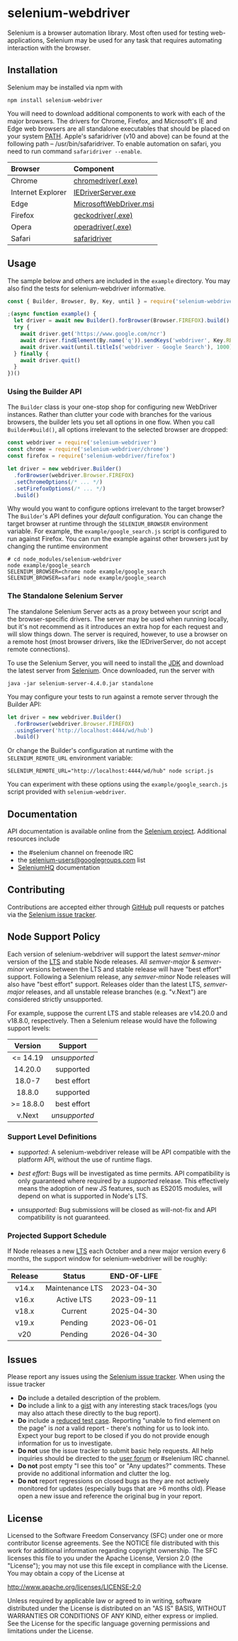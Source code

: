 # selenium-webdriver

Selenium is a browser automation library. Most often used for testing
web-applications, Selenium may be used for any task that requires automating
interaction with the browser.

## Installation

Selenium may be installed via npm with

    npm install selenium-webdriver

You will need to download additional components to work with each of the major
browsers. The drivers for Chrome, Firefox, and Microsoft's IE and Edge web
browsers are all standalone executables that should be placed on your system
[PATH]. Apple's safaridriver (v10 and above) can be found at the
following path – /usr/bin/safaridriver. To enable automation on safari,
you need to run command `safaridriver --enable`.

| Browser           | Component                        |
| :---------------- | :------------------------------- |
| Chrome            | [chromedriver(.exe)][chrome]     |
| Internet Explorer | [IEDriverServer.exe][release]    |
| Edge              | [MicrosoftWebDriver.msi][edge]   |
| Firefox           | [geckodriver(.exe)][geckodriver] |
| Opera             | [operadriver(.exe)][operadriver] |
| Safari            | [safaridriver]                   |

## Usage

The sample below and others are included in the `example` directory. You may
also find the tests for selenium-webdriver informative.

```javascript
const { Builder, Browser, By, Key, until } = require('selenium-webdriver')

;(async function example() {
  let driver = await new Builder().forBrowser(Browser.FIREFOX).build()
  try {
    await driver.get('https://www.google.com/ncr')
    await driver.findElement(By.name('q')).sendKeys('webdriver', Key.RETURN)
    await driver.wait(until.titleIs('webdriver - Google Search'), 1000)
  } finally {
    await driver.quit()
  }
})()
```

### Using the Builder API

The `Builder` class is your one-stop shop for configuring new WebDriver
instances. Rather than clutter your code with branches for the various browsers,
the builder lets you set all options in one flow. When you call
`Builder#build()`, all options irrelevant to the selected browser are dropped:

```javascript
const webdriver = require('selenium-webdriver')
const chrome = require('selenium-webdriver/chrome')
const firefox = require('selenium-webdriver/firefox')

let driver = new webdriver.Builder()
  .forBrowser(webdriver.Browser.FIREFOX)
  .setChromeOptions(/* ... */)
  .setFirefoxOptions(/* ... */)
  .build()
```

Why would you want to configure options irrelevant to the target browser? The
`Builder`'s API defines your _default_ configuration. You can change the target
browser at runtime through the `SELENIUM_BROWSER` environment variable. For
example, the `example/google_search.js` script is configured to run against
Firefox. You can run the example against other browsers just by changing the
runtime environment

    # cd node_modules/selenium-webdriver
    node example/google_search
    SELENIUM_BROWSER=chrome node example/google_search
    SELENIUM_BROWSER=safari node example/google_search

### The Standalone Selenium Server

The standalone Selenium Server acts as a proxy between your script and the
browser-specific drivers. The server may be used when running locally, but it's
not recommend as it introduces an extra hop for each request and will slow
things down. The server is required, however, to use a browser on a remote host
(most browser drivers, like the IEDriverServer, do not accept remote
connections).

To use the Selenium Server, you will need to install the
[JDK](http://www.oracle.com/technetwork/java/javase/downloads/index.html) and
download the latest server from [Selenium][release]. Once downloaded, run the
server with

    java -jar selenium-server-4.4.0.jar standalone

You may configure your tests to run against a remote server through the Builder
API:

```javascript
let driver = new webdriver.Builder()
  .forBrowser(webdriver.Browser.FIREFOX)
  .usingServer('http://localhost:4444/wd/hub')
  .build()
```

Or change the Builder's configuration at runtime with the `SELENIUM_REMOTE_URL`
environment variable:

    SELENIUM_REMOTE_URL="http://localhost:4444/wd/hub" node script.js

You can experiment with these options using the `example/google_search.js`
script provided with `selenium-webdriver`.

## Documentation

API documentation is available online from the [Selenium project][api].
Additional resources include

- the #selenium channel on freenode IRC
- the [selenium-users@googlegroups.com][users] list
- [SeleniumHQ](https://selenium.dev/documentation/) documentation

## Contributing

Contributions are accepted either through [GitHub][gh] pull requests or patches
via the [Selenium issue tracker][issues].

## Node Support Policy

Each version of selenium-webdriver will support the latest _semver-minor_
version of the [LTS] and stable Node releases. All _semver-major_ &
_semver-minor_ versions between the LTS and stable release will have "best
effort" support. Following a Selenium release, any _semver-minor_ Node releases
will also have "best effort" support. Releases older than the latest LTS,
_semver-major_ releases, and all unstable release branches (e.g. "v.Next")
are considered strictly unsupported.

For example, suppose the current LTS and stable releases are v14.20.0 and
v18.8.0,
respectively. Then a Selenium release would have the following support levels:

|  Version  |    Support    |
| :-------: | :-----------: |
| <= 14.19  | _unsupported_ |
|  14.20.0  |   supported   |
|  18.0-7   |  best effort  |
|  18.8.0   |   supported   |
| >= 18.8.0 |  best effort  |
|  v.Next   | _unsupported_ |

### Support Level Definitions

- _supported:_ A selenium-webdriver release will be API compatible with the
  platform API, without the use of runtime flags.

- _best effort:_ Bugs will be investigated as time permits. API compatibility is
  only guaranteed where required by a _supported_ release. This effectively
  means the adoption of new JS features, such as ES2015 modules, will depend
  on what is supported in Node's LTS.

- _unsupported:_ Bug submissions will be closed as will-not-fix and API
  compatibility is not guaranteed.

### Projected Support Schedule

If Node releases a new [LTS] each October and a new major version every 6
months, the support window for selenium-webdriver will be roughly:

| Release |     Status      | END-OF-LIFE |
| :-----: | :-------------: | :---------: |
|  v14.x  | Maintenance LTS | 2023-04-30  |
|  v16.x  |   Active LTS    | 2023-09-11  |
|  v18.x  |     Current     | 2025-04-30  |
|  v19.x  |     Pending     | 2023-06-01  |
|   v20   |     Pending     | 2026-04-30  |

## Issues

Please report any issues using the [Selenium issue tracker][issues]. When using
the issue tracker

- **Do** include a detailed description of the problem.
- **Do** include a link to a [gist](http://gist.github.com/) with any
  interesting stack traces/logs (you may also attach these directly to the bug
  report).
- **Do** include a [reduced test case][reduction]. Reporting "unable to find
  element on the page" is _not_ a valid report - there's nothing for us to
  look into. Expect your bug report to be closed if you do not provide enough
  information for us to investigate.
- **Do not** use the issue tracker to submit basic help requests. All help
  inquiries should be directed to the [user forum][users] or #selenium IRC
  channel.
- **Do not** post empty "I see this too" or "Any updates?" comments. These
  provide no additional information and clutter the log.
- **Do not** report regressions on closed bugs as they are not actively
  monitored for updates (especially bugs that are >6 months old). Please open a
  new issue and reference the original bug in your report.

## License

Licensed to the Software Freedom Conservancy (SFC) under one
or more contributor license agreements. See the NOTICE file
distributed with this work for additional information
regarding copyright ownership. The SFC licenses this file
to you under the Apache License, Version 2.0 (the
"License"); you may not use this file except in compliance
with the License. You may obtain a copy of the License at

http://www.apache.org/licenses/LICENSE-2.0

Unless required by applicable law or agreed to in writing,
software distributed under the License is distributed on an
"AS IS" BASIS, WITHOUT WARRANTIES OR CONDITIONS OF ANY
KIND, either express or implied. See the License for the
specific language governing permissions and limitations
under the License.

[LTS]: https://github.com/nodejs/LTS
[PATH]: http://en.wikipedia.org/wiki/PATH_%28variable%29
[api]: https://www.selenium.dev/documentation/webdriver
[chrome]: https://googlechromelabs.github.io/chrome-for-testing/#stable
[gh]: https://github.com/SeleniumHQ/selenium/
[issues]: https://github.com/SeleniumHQ/selenium/issues
[edge]: http://go.microsoft.com/fwlink/?LinkId=619687
[geckodriver]: https://github.com/mozilla/geckodriver/releases/
[reduction]: http://www.webkit.org/quality/reduction.html
[release]: https://www.selenium.dev/downloads/
[users]: https://groups.google.com/forum/#!forum/selenium-users
[safaridriver]: https://developer.apple.com/library/prerelease/content/releasenotes/General/WhatsNewInSafari/Articles/Safari_10_0.html#//apple_ref/doc/uid/TP40014305-CH11-DontLinkElementID_28
[operadriver]: https://github.com/operasoftware/operachromiumdriver/releases
